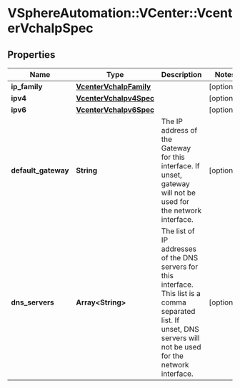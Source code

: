 # VSphereAutomation::VCenter::VcenterVchaIpSpec

## Properties
Name | Type | Description | Notes
------------ | ------------- | ------------- | -------------
**ip_family** | [**VcenterVchaIpFamily**](VcenterVchaIpFamily.md) |  | [optional] 
**ipv4** | [**VcenterVchaIpv4Spec**](VcenterVchaIpv4Spec.md) |  | [optional] 
**ipv6** | [**VcenterVchaIpv6Spec**](VcenterVchaIpv6Spec.md) |  | [optional] 
**default_gateway** | **String** | The IP address of the Gateway for this interface. If unset, gateway will not be used for the network interface. | [optional] 
**dns_servers** | **Array&lt;String&gt;** | The list of IP addresses of the DNS servers for this interface. This list is a comma separated list. If unset, DNS servers will not be used for the network interface. | [optional] 


